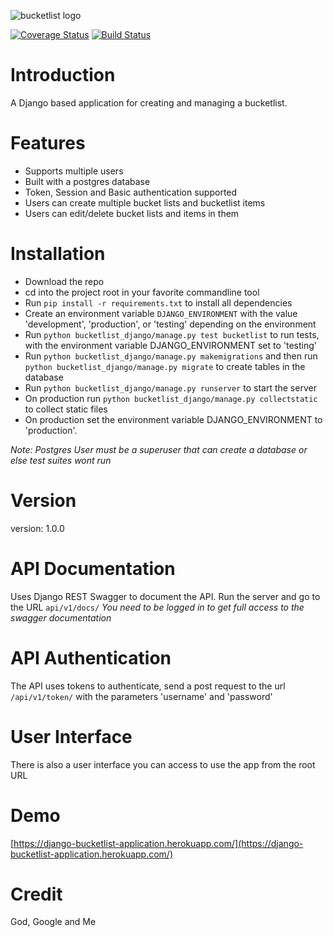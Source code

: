 ![bucketlist logo](http://s11.postimg.org/5kbbghv2n/bucketlistlogo.jpg)

[![Coverage Status](https://coveralls.io/repos/andela-tadesanya/django-bucketlist-application/badge.svg?branch=master&service=github)](https://coveralls.io/github/andela-tadesanya/django-bucketlist-application?branch=master) [![Build Status](https://travis-ci.org/andela-tadesanya/django-bucketlist-application.svg)](https://travis-ci.org/andela-tadesanya/django-bucketlist-application)

# Introduction
A Django based application for creating and managing a bucketlist.

# Features
- Supports multiple users
- Built with a postgres database
- Token, Session and Basic authentication supported
- Users can create multiple bucket lists and bucketlist items
- Users can edit/delete bucket lists and items in them

# Installation
- Download the repo
- cd into the project root in your favorite commandline tool
- Run `pip install -r requirements.txt` to install all dependencies
- Create an environment variable `DJANGO_ENVIRONMENT` with the value 'development', 'production', or 'testing' depending on the environment
- Run `python bucketlist_django/manage.py test bucketlist` to run tests, with the environment variable DJANGO_ENVIRONMENT set to 'testing'
- Run `python bucketlist_django/manage.py makemigrations` and then run `python bucketlist_django/manage.py migrate` to create tables in the database
- Run `python bucketlist_django/manage.py runserver` to start the server
- On production run `python bucketlist_django/manage.py collectstatic` to collect static files
- On production set the environment variable DJANGO_ENVIRONMENT to 'production'.

*Note: Postgres User must be a superuser that can create a database or else test suites wont run*

# Version
version: 1.0.0

# API Documentation
Uses Django REST Swagger to document the API. Run the server and go to the URL `api/v1/docs/`
*You need to be logged in to get full access to the swagger documentation*

# API Authentication
The API uses tokens to authenticate, send a post request to the url `/api/v1/token/` with the parameters 'username' and 'password'

# User Interface
There is also a user interface you can access to use the app from the root URL

# Demo
[https://django-bucketlist-application.herokuapp.com/](https://django-bucketlist-application.herokuapp.com/)

# Credit
God, Google and Me
